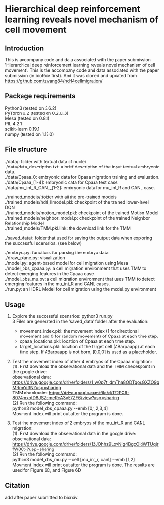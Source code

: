 # Hierarchical deep reinforcement learning reveals novel mechanism of cell movement

## Introduction
This is accompany code and data associated with the paper submission 'Hierarchical deep reinforcement learning reveals novel mechanism of cell movement'. This is the accompany code and data associated with the paper submission (in bioRxiv first). And it was cloned and updated from https://github.com/zwang84/hdrl4cellmigration/

## Package requirements
  Python3 (tested on 3.6.2) <br />
  PyTorch 0.2 (tested on 0.2.0_3) <br />
  Mesa (tested on 0.8.1) <br />
  PIL 4.2.1 <br />
  scikit-learn 0.19.1 <br />
  numpy (tested on 1.15.0) <br />
  
## File structure
  ./data/: folder with textual data of nuclei <br />
  ./data/data_description.txt: a brief description of the input textual embryonic data. <br />
  ./data/Cpaaa_0: embryonic data for Cpaaa migration training and evaluation. <br />
  ./data/Cpaaa_[1-4]: embryonic data for Cpaaa test case. <br />
  ./data/mu_int_R_CANL_[1-2]: embryonic data for mu_int_R and CANL case. <br />
  
  ./trained_models/:folder with all the pre-trained models. <br />
  ./trained_models/hdrl_llmodel.pkl: checkpoint of the trained lower-level DQN <br />
  ./trained_models/motion_model.pkl: checkpoint of the trained Motion Model <br />
  ./trained_models/neighbor_model.p: checkpoint of the trained Neighbor Relationship Model <br />
  ./trained_models/TMM.pkl.link: the download link for the TMM <br />
  
  ./saved_data/: folder that used for saving the output data when exploring the successful scenarios. (see below) <br />
  
  ./embryo.py: functions for parsing the embryo data <br />
  ./draw_plane.py: visualization <br />
  ./model.py: agent-based model for cell migration using Mesa <br />
  ./model_obs_cpaaa.py: a cell migration environment that uses TMM to detect emerging features in the Cpaaa case. <br />
  ./model_obs_mu.py: a cell migration environment that uses TMM to detect emerging features in the mu_int_R and CANL cases. <br />
  ./run.py: an HDRL Model for cell migration using the model.py environment <br />

## Usage
1.  Explore the successful scenarios: python3 run.py <br />
   3 Files are generated in the 'saved_data' folder after the evaluation: <br />
     - movement_index.pkl: the movement index (1 for directional movement and 0 for random movement) of Cpaaa at each time step. <br />
     - cpaaa_locations.pkl: location of Cpaaa at each time step. <br />
     - target_locations.pkl: location of the target cell (ABarpaapp) at each time step. If ABarpaapp is not born, [0,0,0] is used as a placeholder. <br />

2. Test the movement index of other 4 embryos of the Cpaaa migration: <br />
  (1). First download the observational data and the TMM checekpoint in the google drive: <br /> observational data: https://drive.google.com/drive/folders/1_w0p7t_dmTha8ODTgosGXZO9gMRmYd3N?usp=sharing  <br />
  TMM checkpoint: https://drive.google.com/file/d/172FC8-8074mxotD8JSZemeRcA3v57ZF6/view?usp=sharing <br />
  (2) Run the following command: <br />
  python3 model_obs_cpaaa.py --emb [0,1,2,3,4] <br />
  Movment index will print out after the program is done. <br />

3. Test the movement index of 2 embryos of the mu_int_R and CANL migration: <br />
  (1). First download the observational data  in the google drive: <br /> observational data: https://drive.google.com/drive/folders/12JOhhz9LxvNig4BgcOidWTUqjrfW08t-?usp=sharing <br />
  (2) Run the following command: <br />
  python3 model_obs_mu.py --cell [mu_int_r, canl] --emb [1,2] <br />
  Movment index will print out after the program is done. The results are used for Figure 6C, and Figure 6D <br />



## Citation
add after paper submitted to biorxiv.

